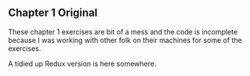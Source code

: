 Chapter 1 Original
------------------

These chapter 1 exercises are bit of a mess and the code is incomplete
because I was working with other folk on their machines for some of the
exercises.

A tidied up Redux version is here somewhere.
